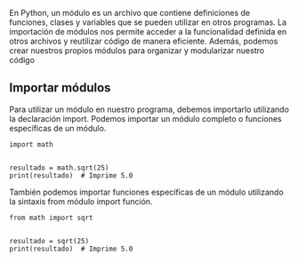 En Python, un módulo es un archivo que contiene definiciones de funciones, clases y variables que se pueden utilizar en otros programas. La importación de módulos nos permite acceder a la funcionalidad definida en otros archivos y reutilizar código de manera eficiente. Además, podemos crear nuestros propios módulos para organizar y modularizar nuestro código

## **Importar módulos**

Para utilizar un módulo en nuestro programa, debemos importarlo utilizando la declaración import. Podemos importar un módulo completo o funciones específicas de un módulo.

```
import math  
  
  
resultado = math.sqrt(25)  
print(resultado)  # Imprime 5.0
```

También podemos importar funciones específicas de un módulo utilizando la sintaxis from módulo import función.

```
from math import sqrt  
  
  
resultado = sqrt(25)  
print(resultado)  # Imprime 5.0
```

